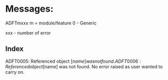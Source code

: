 # Messages:
ADFTmxxx
m = module/feature
0 - Generic

xxx - number of error

## Index 
ADFT0005: Referenced object [$name] was not found.
ADFT0006: Referenced object [$name] was not found. No error raised as user wanted to carry on.

